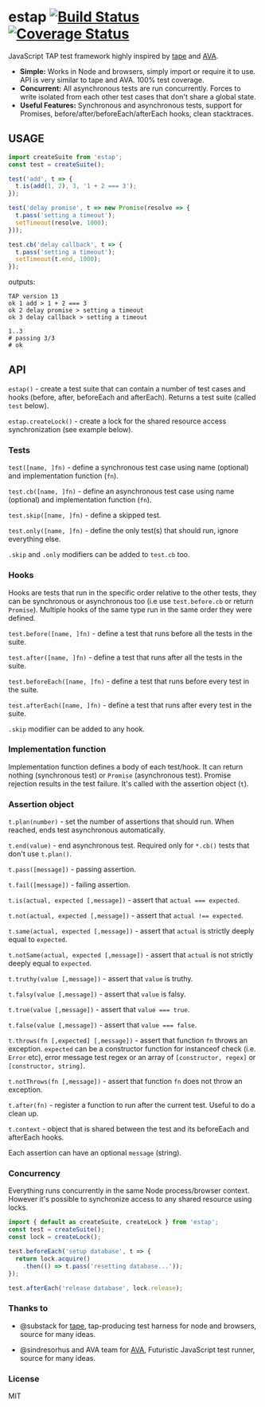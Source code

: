 # estap [![Build Status](https://travis-ci.org/iefserge/estap.svg?branch=master)](https://travis-ci.org/iefserge/estap) [![Coverage Status](https://coveralls.io/repos/github/iefserge/estap/badge.svg?branch=master)](https://coveralls.io/github/iefserge/estap?branch=master)

JavaScript TAP test framework highly inspired by [tape](https://www.npmjs.com/package/tape) and [AVA](https://www.npmjs.com/package/ava).

* **Simple:** Works in Node and browsers, simply import or require it to use. API is very similar to tape and AVA. 100% test coverage.
* **Concurrent:** All asynchronous tests are run concurrently. Forces to write isolated from each other test cases that don't share a global state.
* **Useful Features:** Synchronous and asynchronous tests, support for Promises, before/after/beforeEach/afterEach hooks, clean stacktraces.

## USAGE

```js
import createSuite from 'estap';
const test = createSuite();

test('add', t => {
  t.is(add(1, 2), 3, '1 + 2 === 3');
});

test('delay promise', t => new Promise(resolve => {
  t.pass('setting a timeout');
  setTimeout(resolve, 1000);
}));

test.cb('delay callback', t => {
  t.pass('setting a timeout');
  setTimeout(t.end, 1000);
});
```

outputs:

```
TAP version 13
ok 1 add > 1 + 2 === 3
ok 2 delay promise > setting a timeout
ok 3 delay callback > setting a timeout

1..3
# passing 3/3
# ok
```

## API

`estap()` - create a test suite that can contain a number of test cases and hooks (before, after, beforeEach and afterEach). Returns a test suite (called `test` below).

`estap.createLock()` - create a lock for the shared resource access synchronization (see example below).

### Tests

`test([name, ]fn)` - define a synchronous test case using name (optional) and implementation function (`fn`).

`test.cb([name, ]fn)` - define an asynchronous test case using name (optional) and implementation function (`fn`).

`test.skip([name, ]fn)` - define a skipped test.

`test.only([name, ]fn)` - define the only test(s) that should run, ignore everything else.

`.skip` and `.only` modifiers can be added to `test.cb` too.

### Hooks

Hooks are tests that run in the specific order relative to the other tests, they can be synchronous or asynchronous too (i.e use `test.before.cb` or return `Promise`). Multiple hooks of the same type run in the same order they were defined.

`test.before([name, ]fn)` - define a test that runs before all the tests in the suite.

`test.after([name, ]fn)` - define a test that runs after all the tests in the suite.

`test.beforeEach([name, ]fn)` - define a test that runs before every test in the suite.

`test.afterEach([name, ]fn)` - define a test that runs after every test in the suite.

`.skip` modifier can be added to any hook.

### Implementation function

Implementation function defines a body of each test/hook. It can return nothing (synchronous test) or `Promise` (asynchronous test). Promise rejection results in the test failure. It's called with the assertion object (`t`).

### Assertion object

`t.plan(number)` - set the number of assertions that should run. When reached, ends test asynchronous automatically.

`t.end(value)` - end asynchronous test. Required only for `*.cb()` tests that don't use `t.plan()`.

`t.pass([message])` - passing assertion.

`t.fail([message])` - failing assertion.

`t.is(actual, expected [,message])` - assert that `actual === expected`.

`t.not(actual, expected [,message])` - assert that `actual !== expected`.

`t.same(actual, expected [,message])` - assert that `actual` is strictly deeply equal to `expected`.

`t.notSame(actual, expected [,message])` - assert that `actual` is not strictly deeply equal to `expected`.

`t.truthy(value [,message])` - assert that `value` is truthy.

`t.falsy(value [,message])` - assert that `value` is falsy.

`t.true(value [,message])` - assert that `value === true`.

`t.false(value [,message])` - assert that `value === false`.

`t.throws(fn [,expected] [,message])` - assert that function `fn` throws an exception. `expected` can be a constructor function for instanceof check (i.e. `Error` etc), error message test regex or an array of `[constructor, regex]` or `[constructor, string]`.

`t.notThrows(fn [,message])` - assert that function `fn` does not throw an exception.

`t.after(fn)` - register a function to run after the current test. Useful to do a clean up.

`t.context` - object that is shared between the test and its beforeEach and afterEach hooks.

Each assertion can have an optional `message` (string).

### Concurrency

Everything runs concurrently in the same Node process/browser context. However it's possible to synchronize access to any shared resource using locks.

```js
import { default as createSuite, createLock } from 'estap';
const test = createSuite();
const lock = createLock();

test.beforeEach('setup database', t => {
  return lock.acquire()
    .then(() => t.pass('resetting database...'));
});

test.afterEach('release database', lock.release);
```

### Thanks to

* @substack for [tape](https://www.npmjs.com/package/tape), tap-producing test harness for node and browsers, source for many ideas.

* @sindresorhus and AVA team for [AVA](https://github.com/avajs/ava), Futuristic JavaScript test runner, source for many ideas.

### License

MIT
